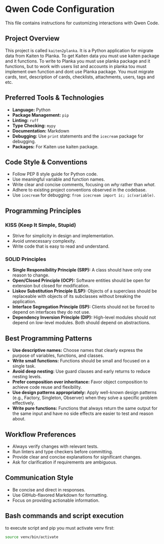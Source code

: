 # Qwen Code Configuration

This file contains instructions for customizing interactions with Qwen Code.

## Project Overview

This project is called `kaiten2planka`. It is a Python application for migrate data from Kaiten to Planka. To get Kaiten data you must use kaiten package and it functions. To write to Planka you must use planka package and it functions, but to work with users list and accounts in planka tou must implement own function and dont use Planka package. You must migrate cards, text, description of cards, checklists, attachments, users, tags and etc.

## Preferred Tools & Technologies

- **Language:** Python
- **Package Management:** `pip`
- **Linting:** `ruff`
- **Type Checking:** `mypy`
- **Documentation:** Markdown
- **Debugging:** Use `print` statements and the `icecream` package for debugging.
- **Packages:** For Kaiten use kaiten package.

## Code Style & Conventions

- Follow PEP 8 style guide for Python code.
- Use meaningful variable and function names.
- Write clear and concise comments, focusing on *why* rather than *what*.
- Adhere to existing project conventions observed in the codebase.
- Use `icecream` for debugging: `from icecream import ic; ic(variable)`.

## Programming Principles

### KISS (Keep It Simple, Stupid)

- Strive for simplicity in design and implementation.
- Avoid unnecessary complexity.
- Write code that is easy to read and understand.

### SOLID Principles

- **Single Responsibility Principle (SRP):** A class should have only one reason to change.
- **Open/Closed Principle (OCP):** Software entities should be open for extension but closed for modification.
- **Liskov Substitution Principle (LSP):** Objects of a superclass should be replaceable with objects of its subclasses without breaking the application.
- **Interface Segregation Principle (ISP):** Clients should not be forced to depend on interfaces they do not use.
- **Dependency Inversion Principle (DIP):** High-level modules should not depend on low-level modules. Both should depend on abstractions.

## Best Programming Patterns

- **Use descriptive names:** Choose names that clearly express the purpose of variables, functions, and classes.
- **Write small functions:** Functions should be small and focused on a single task.
- **Avoid deep nesting:** Use guard clauses and early returns to reduce nesting levels.
- **Prefer composition over inheritance:** Favor object composition to achieve code reuse and flexibility.
- **Use design patterns appropriately:** Apply well-known design patterns (e.g., Factory, Singleton, Observer) when they solve a specific problem effectively.
- **Write pure functions:** Functions that always return the same output for the same input and have no side effects are easier to test and reason about.

## Workflow Preferences

- Always verify changes with relevant tests.
- Run linters and type checkers before committing.
- Provide clear and concise explanations for significant changes.
- Ask for clarification if requirements are ambiguous.

## Communication Style

- Be concise and direct in responses.
- Use GitHub-flavored Markdown for formatting.
- Focus on providing actionable information.

## Bash commands and script execution

to execute script and pip you must activate venv first:

```bash
source venv/bin/activate
```
